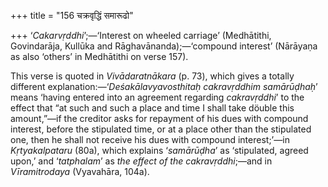 +++
title = "156 चक्रवृद्धिं समारूढो"

+++
‘*Cakarvṛddhi*’;—‘Interest on wheeled carriage’ (Medhātithi,
Govindarāja, Kullūka and Rāghavānanda);—‘compound interest’ (Nārāyaṇa as
also ‘others’ in Medhātithi on verse 157).

This verse is quoted in *Vivādaratnākara* (p. 73), which gives a totally
different explanation:—‘*Deśakālavyavosthitaḥ cakravṛddhim samārūḍhaḥ*’
means ‘having entered into an agreement regarding *cakravṛddhi*’ to the
effect that “at such and such a place and time I shall take döuble this
amount,”—if the creditor asks for repayment of his dues with compound
interest, before the stipulated time, or at a place other than the
stipulated one, then he shall not receive his dues with compound
interest;’—in *Kṛtyakalpataru* (80a), which explains ‘*samārūḍha*’ as
‘stipulated, agreed upon,’ and ‘*tatphalam*’ as *the effect of the
cakravṛddhi*;—and in *Vīramitrodaya* (Vyavahāra, 104a).



